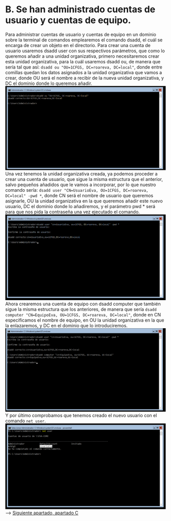 # B. Se han administrado cuentas de usuario y cuentas de equipo.
Para administrar cuentas de usuario y cuentas de equipo en un dominio sobre la terminal de comandos emplearemos el comando dsadd, el cuál se encarga de crear un objeto en el directorio.
Para crear una cuenta de usuario usaremos dsadd user con sus respectivos parámetros, que como lo queremos añadir a una unidad organizativa, primero necesitaremos crear esta unidad organizativa, para la cuál usaremos dsadd ou, de manera que sería tal que así: `dsadd ou "OU=1CFGS, DC=roareva, DC=local"`, donde entre comillas quedan los datos asignados a la unidad organizativa que vamos a crear, donde OU será el nombre a recibir de la nueva unidad organizativa, y DC el dominio donde lo queremos añadir.
![img](https://github.com/roareva/ISO-Administracion_de_dominios/blob/master/img/b/0.jpg)
Una vez tenemos la unidad organizativa creada, ya podemos proceder a crear una cuenta de usuario, que sigue la misma estructura que el anterior, salvo pequeños añadidos que le vamos a incorporar, por lo que nuestro comando sería: `dsadd user "CN=UsuarioEva, OU=1CFGS, DC=roareva, DC=local" -pwd *`, donde CN será el nombre de usuario que queremos asignarle, OU la unidad organizativa en la que queremos añadir este nuevo usuario, DC el dominio donde lo añadiremos, y el parámetro pwd * será para que nos pida la contraseña una vez ejecutado el comando.
![img](https://github.com/roareva/ISO-Administracion_de_dominios/blob/master/img/b/1.jpg)
Ahora crearemos una cuenta de equipo con dsadd computer que también sigue la misma estructura que los anteriores, de manera que sería `dsadd computer "CN=EquipoEva, OU=1CFGS, DC=roareva, DC=local"`, donde en CN especificamos el nombre de equipo, en OU la unidad organizativa en la que la enlazaremos, y DC en el dominio que lo introduciremos.
![img](https://github.com/roareva/ISO-Administracion_de_dominios/blob/master/img/b/2.jpg)
Y por último comprobamos que tenemos creado el nuevo usuario con el comando `net user`.
![img](https://github.com/roareva/ISO-Administracion_de_dominios/blob/master/img/b/3.jpg)
--> [Siguiente apartado, apartado C](https://github.com/roareva/ISO-Administracion_de_dominios/tree/master/admin_dom/c)
